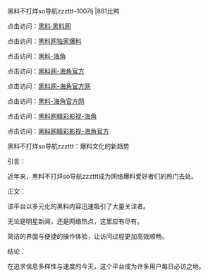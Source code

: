 黑料不打烊so导航zzzttt-1007lj |881比鸭

点击访问：<a href="https://heiliaolvzlu3.pages.dev">黑料·黑料网</a>

点击访问：<a href="https://heiliaoyvnrda.pages.dev">黑料网独家爆料</a>

点击访问：<a href="https://heiliaox6jgh3.pages.dev">黑料-海角</a>

点击访问：<a href="https://heiliao5s28gk.pages.dev">黑料网-海角官方</a>

点击访问：<a href="https://heiliaokof3cy.pages.dev">黑料网-海角官方网</a>

点击访问：<a href="https://heiliaoryrhyu.pages.dev">黑料-海角官方网</a>

点击访问：<a href="https://heiliaoxfe5rb.pages.dev">黑料网精彩影视-海角</a>

点击访问：<a href="https://heiliaoubleqx.pages.dev">黑料网精彩影视-海角官方</a>

黑料不打烊so导航zzzttt：爆料文化的新趋势

引言：

近年来，黑料不打烊so导航zzzttt成为网络爆料爱好者们的热门去处。

正文：

该平台以多元化的黑料内容迅速吸引了大量关注者。

无论是明星新闻，还是网络热点，这里应有尽有。

简洁的界面与便捷的操作体验，让访问过程更加高效顺畅。

结论：

在追求信息多样性与速度的今天，这个平台成为许多用户每日必访之地。
